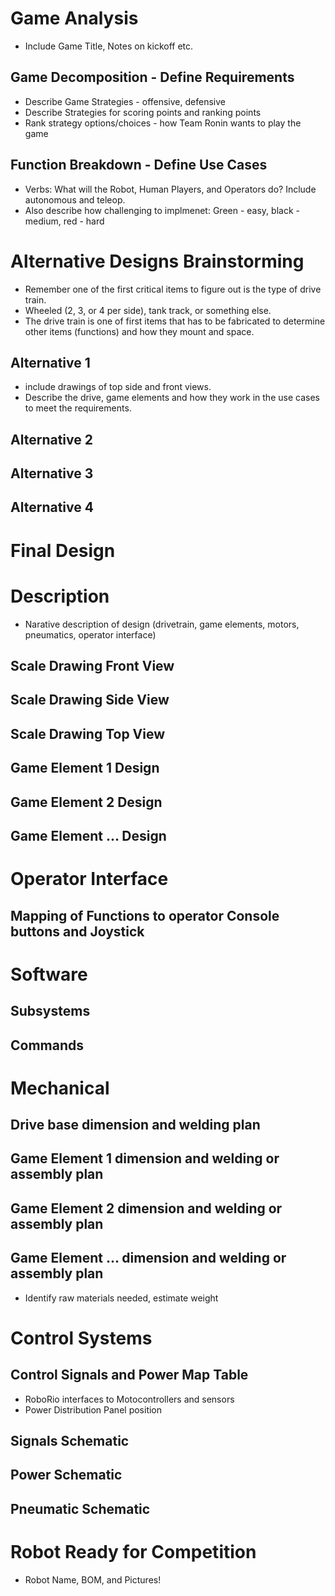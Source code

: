 # Game Analysis
* Include Game Title, Notes on kickoff etc.

## Game Decomposition - Define Requirements
* Describe Game Strategies - offensive, defensive
* Describe Strategies for scoring points and ranking points
* Rank strategy options/choices - how Team Ronin wants to play the game

## Function Breakdown - Define Use Cases
* Verbs: What will the Robot, Human Players, and Operators do? Include autonomous and teleop.
* Also describe how challenging to implmenet: Green - easy, black - medium, red - hard

# Alternative Designs Brainstorming
* Remember one of the first critical items to figure out is the type of drive train. 
* Wheeled (2, 3, or 4 per side), tank track, or something else. 
* The drive train is one of first items that has to be fabricated to determine other items (functions) and how they mount and space.

## Alternative 1
* include drawings of top side and front views.
* Describe the drive, game elements and how they work in the use cases to meet the requirements.

## Alternative 2

## Alternative 3

## Alternative 4

# Final Design
# Description
* Narative description of design (drivetrain, game elements, motors, pneumatics, operator interface)

## Scale Drawing Front View
## Scale Drawing Side View
## Scale Drawing Top View
## Game Element 1 Design
## Game Element 2 Design
## Game Element ... Design

# Operator Interface
## Mapping of Functions to operator Console buttons and Joystick

# Software
## Subsystems
## Commands

# Mechanical
## Drive base dimension and welding plan
## Game Element 1 dimension and welding or assembly plan
## Game Element 2 dimension and welding or assembly plan
## Game Element ... dimension and welding or assembly plan
* Identify raw materials needed, estimate weight

# Control Systems
## Control Signals and Power Map Table
* RoboRio interfaces to Motocontrollers and sensors
* Power Distribution Panel position 

## Signals Schematic

## Power Schematic

## Pneumatic Schematic

# Robot Ready for Competition 
* Robot Name, BOM, and Pictures!
